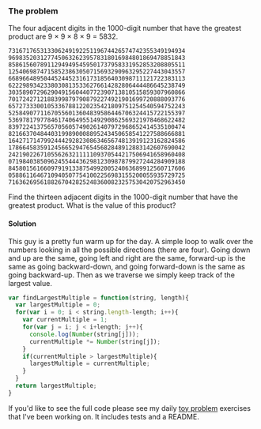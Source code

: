 ### The problem
The four adjacent digits in the 1000-digit number that have the greatest product are 9 × 9 × 8 × 9 = 5832.

```
73167176531330624919225119674426574742355349194934
96983520312774506326239578318016984801869478851843
85861560789112949495459501737958331952853208805511
12540698747158523863050715693290963295227443043557
66896648950445244523161731856403098711121722383113
62229893423380308135336276614282806444486645238749
30358907296290491560440772390713810515859307960866
70172427121883998797908792274921901699720888093776
65727333001053367881220235421809751254540594752243
52584907711670556013604839586446706324415722155397
53697817977846174064955149290862569321978468622482
83972241375657056057490261407972968652414535100474
82166370484403199890008895243450658541227588666881
16427171479924442928230863465674813919123162824586
17866458359124566529476545682848912883142607690042
24219022671055626321111109370544217506941658960408
07198403850962455444362981230987879927244284909188
84580156166097919133875499200524063689912560717606
05886116467109405077541002256983155200055935729725
71636269561882670428252483600823257530420752963450
```

Find the thirteen adjacent digits in the 1000-digit number that have the greatest product. What is the value of this product?

#### Solution ####
This guy is a pretty fun warm up for the day. A simple loop to walk over the numbers looking in all the possible directions (there are four). Going down and up are the same, going left and right are the same, forward-up is the same as going backward-down, and going forward-down is the same as going backward-up. Then as we traverse we simply keep track of the largest value.

```javascript
var findLargestMultiple = function(string, length){
  var largestMultiple = 0;
  for(var i = 0; i < string.length-length; i++){
    var currentMultiple = 1;
    for(var j = i; j < i+length; j++){
      console.log(Number(string[j]));
      currentMultiple *= Number(string[j]);
    }
    if(currentMultiple > largestMultiple){
      largestMultiple = currentMultiple;
    }
  }
  return largestMultiple;
}
```

If you'd like to see the full code please see my daily [toy problem](https://github.com/charltonaustin/toy-problems/) exercises that I've been working on. It includes tests and a README.
